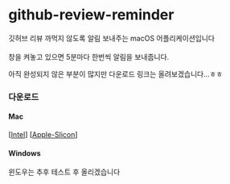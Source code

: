 # github-review-reminder

깃허브 리뷰 까먹지 않도록 알림 보내주는 macOS 어플리케이션입니다<br>
<br>
창을 켜놓고 있으면 5분마다 한번씩 알림을 보내줍니다.

아직 완성되지 않은 부분이 많지만 다운로드 링크는 올려보겠습니다...ㅎㅎ

### 다운로드

#### Mac

[[Intel]] [[Apple-Slicon]]

[intel]: https://drive.google.com/file/d/1fGTqmWlMa3es2hF4N7j4YRVbnyIkOivH/view?usp=sharing
[apple-slicon]: https://drive.google.com/file/d/1yoHqqZKWLxYgm-rv_uaKNLTwBywW4BZ4/view?usp=sharing

#### Windows

윈도우는 추후 테스트 후 올리겠습니다
